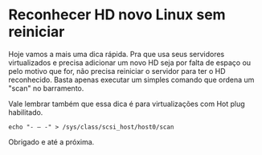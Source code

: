 # Reconhecer HD novo Linux sem reiniciar

Hoje vamos a mais uma dica rápida. Pra que usa seus servidores virtualizados e precisa adicionar um novo HD seja por falta de espaço ou pelo motivo que for, não precisa reiniciar o servidor para ter o HD reconhecido. Basta apenas executar um simples comando que ordena um "scan" no barramento.

Vale lembrar também que essa dica é para virtualizações com Hot plug habilitado.

```shell
echo "- – -" > /sys/class/scsi_host/host0/scan
```

Obrigado e até a próxima.

